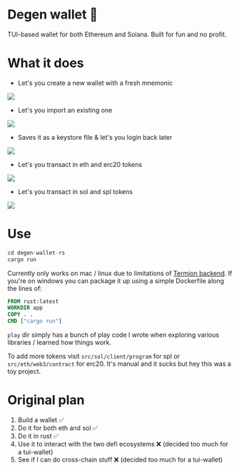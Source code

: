 # Degen wallet 🍌

TUI-based wallet for both Ethereum and Solana. Built for fun and no profit.

# What it does

- Let's you create a new wallet with a fresh mnemonic

![](https://i.imgur.com/zpPDxuY.gif)

- Let's you import an existing one

![](https://i.imgur.com/U93qDPc.gif)

- Saves it as a keystore file & let's you login back later

![](https://i.imgur.com/umGSbn3.gif)

- Let's you transact in eth and erc20 tokens

![](https://i.imgur.com/Sn22Uxj.gif)

- Let's you transact in sol and spl tokens

![](https://i.imgur.com/2GPn5gM.gif)

# Use
```asm
cd degen-wallet-rs
cargo run
```

Currently only works on mac / linux due to limitations of [Termion backend](https://crates.io/crates/termion). If you're on windows you can package it up using a simple Dockerfile along the lines of:
```Dockerfile
FROM rust:latest
WORKDIR app
COPY . .
CMD ["cargo run"]
```

`play` dir simply has a bunch of play code I wrote when exploring various libraries / learned how things work.

To add more tokens visit `src/sol/client/program` for spl or `src/eth/web3/contract` for erc20. It's manual and it sucks but hey this was a toy project.

# Original plan 
1. Build a wallet ✅
2. Do it for both eth and sol ✅
3. Do it in rust ✅
4. Use it to interact with the two defi ecosystems ❌ (decided too much for a tui-wallet)
5. See if I can do cross-chain stuff ❌ (decided too much for a tui-wallet)


